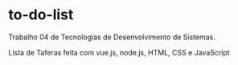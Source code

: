 # to-do-list
Trabalho 04 de Tecnologias de Desenvolvimento de Sistemas.

Lista de Taferas feita com vue.js, node.js, HTML, CSS e JavaScript
